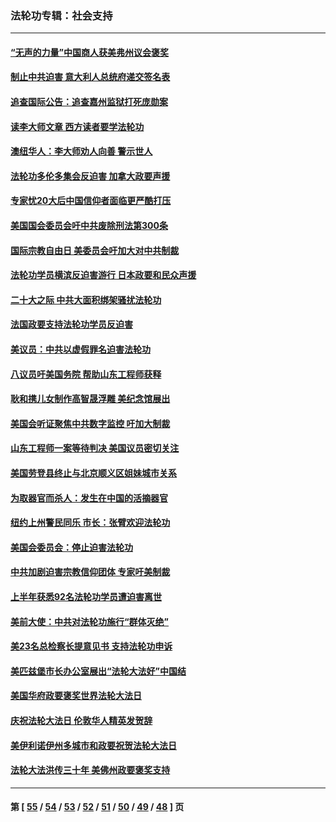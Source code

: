### 法轮功专辑：社会支持
---
#### [“无声的力量”中国商人获美弗州议会褒奖](../../pages/nf4386/n13941208.md?03050430) 
#### [制止中共迫害 意大利人总统府递交签名表](../../pages/nf4386/n13933726.md?03050430) 
#### [追查国际公告：追查嘉州监狱打死庞勋案](../../pages/nf4386/n13933461.md?03050430) 
#### [读李大师文章 西方读者要学法轮功](../../pages/nf4386/n13925142.md?03050430) 
#### [澳纽华人：李大师劝人向善 警示世人](../../pages/nf4386/n13924146.md?03050430) 
#### [法轮功多伦多集会反迫害 加拿大政要声援](../../pages/nf4386/n13881303.md?03050430) 
#### [专家忧20大后中国信仰者面临更严酷打压](../../pages/nf4386/n13874993.md?03050430) 
#### [美国国会委员会吁中共废除刑法第300条](../../pages/nf4386/n13868121.md?03050430) 
#### [国际宗教自由日 美委员会吁加大对中共制裁](../../pages/nf4386/n13855021.md?03050430) 
#### [法轮功学员横滨反迫害游行 日本政要和民众声援](../../pages/nf4386/n13847132.md?03050430) 
#### [二十大之际 中共大面积绑架骚扰法轮功](../../pages/nf4386/n13846381.md?03050430) 
#### [法国政要支持法轮功学员反迫害](../../pages/nf4386/n13841970.md?03050430) 
#### [美议员：中共以虚假罪名迫害法轮功](../../pages/nf4386/n13841083.md?03050430) 
#### [八议员吁美国务院 帮助山东工程师获释](../../pages/nf4386/n13836379.md?03050430) 
#### [耿和携儿女制作高智晟浮雕 美纪念馆展出](../../pages/nf4386/n13829624.md?03050430) 
#### [美国会听证聚焦中共数字监控 吁加大制裁](../../pages/nf4386/n13825083.md?03050430) 
#### [山东工程师一案等待判决 美国议员密切关注](../../pages/nf4386/n13815065.md?03050430) 
#### [美国劳登县终止与北京顺义区姐妹城市关系](../../pages/nf4386/n13811030.md?03050430) 
#### [为取器官而杀人：发生在中国的活摘器官](../../pages/nf4386/n13794731.md?03050430) 
#### [纽约上州警民同乐 市长：张臂欢迎法轮功](../../pages/nf4386/n13794375.md?03050430) 
#### [美国会委员会：停止迫害法轮功](../../pages/nf4386/n13788164.md?03050430) 
#### [中共加剧迫害宗教信仰团体 专家吁美制裁](../../pages/nf4386/n13780252.md?03050430) 
#### [上半年获悉92名法轮功学员遭迫害离世](../../pages/nf4386/n13772701.md?03050430) 
#### [美前大使：中共对法轮功施行“群体灭绝”](../../pages/nf4386/n13771705.md?03050430) 
#### [美23名总检察长提意见书 支持法轮功申诉](../../pages/nf4386/n13766596.md?03050430) 
#### [美匹兹堡市长办公室展出“法轮大法好”中国结](../../pages/nf4386/n13749721.md?03050430) 
#### [美国华府政要褒奖世界法轮大法日](../../pages/nf4386/n13743770.md?03050430) 
#### [庆祝法轮大法日 伦敦华人精英发贺辞](../../pages/nf4386/n13741593.md?03050430) 
#### [美伊利诺伊州多城市和政要祝贺法轮大法日](../../pages/nf4386/n13737149.md?03050430) 
#### [法轮大法洪传三十年 美佛州政要褒奖支持](../../pages/nf4386/n13737103.md?03050430) 

---
#### 第 [ [55](./55.md?03050430) / [54](./54.md?03050430) / [53](./53.md?03050430) / [52](./52.md?03050430) / [51](./51.md?03050430) / [50](./50.md?03050430) / [49](./49.md?03050430) / [48](./48.md?03050430) ] 页
